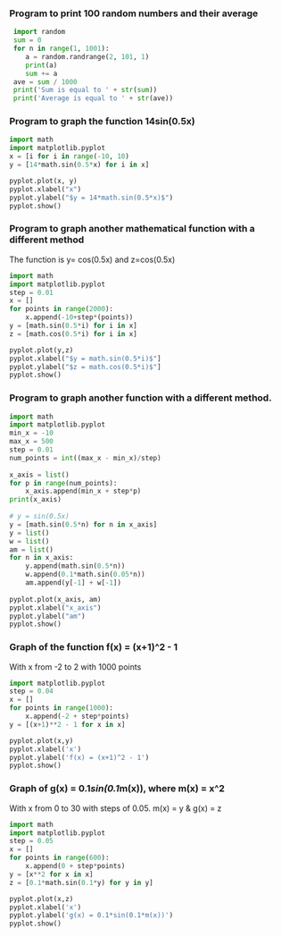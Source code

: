### Program to print 100 random numbers and their average
```.py
 import random
 sum = 0
 for n in range(1, 1001):
    a = random.randrange(2, 101, 1)
    print(a)
    sum += a
 ave = sum / 1000
 print('Sum is equal to ' + str(sum))
 print('Average is equal to ' + str(ave))
```

### Program to graph the function 14sin(0.5x)
```.py
import math
import matplotlib.pyplot
x = [i for i in range(-10, 10)
y = [14*math.sin(0.5*x) for i in x]

pyplot.plot(x, y)
pyplot.xlabel("x")
pyplot.ylabel("$y = 14*math.sin(0.5*x)$")
pyplot.show()
```
### Program to graph another mathematical function with a different method
The function is y= cos(0.5x) and z=cos(0.5x)
```.py
import math
import matplotlib.pyplot
step = 0.01
x = []
for points in range(2000):
    x.append(-10+step*(points))
y = [math.sin(0.5*i) for i in x]
z = [math.cos(0.5*i) for i in x]

pyplot.plot(y,z)
pyplot.xlabel("$y = math.sin(0.5*i)$"]
pyplot.ylabel("$z = math.cos(0.5*i)$"]
pyplot.show()
```
### Program to graph another function with a different method.
```.py
import math
import matplotlib.pyplot
min_x = -10                                 
max_x = 500                                 
step = 0.01                                 
num_points = int((max_x - min_x)/step)      
                                            
x_axis = list()                             
for p in range(num_points):                 
    x_axis.append(min_x + step*p)           
print(x_axis)                               
                                            
# y = sin(0.5x)                             
y = [math.sin(0.5*n) for n in x_axis]       
y = list()                                  
w = list()                                  
am = list()                                 
for n in x_axis:                            
    y.append(math.sin(0.5*n))               
    w.append(0.1*math.sin(0.05*n))          
    am.append(y[-1] + w[-1])                
                                            
pyplot.plot(x_axis, am)                     
pyplot.xlabel("x_axis")                     
pyplot.ylabel("am")                         
pyplot.show() 
```
### Graph of the function f(x) = (x+1)^2 - 1
With x from -2 to 2 with 1000 points
```.py
import matplotlib.pyplot
step = 0.04
x = []
for points in range(1000):
    x.append(-2 + step*points)
y = [(x+1)**2 - 1 for x in x]

pyplot.plot(x,y)
pyplot.xlabel('x')
pyplot.ylabel('f(x) = (x+1)^2 - 1')
pyplot.show()
```
### Graph of g(x) = 0.1*sin(0.1*m(x)), where m(x) = x^2
With x from 0 to 30 with steps of 0.05.
m(x) = y & g(x) = z
```.py
import math
import matplotlib.pyplot
step = 0.05
x = []
for points in range(600):
    x.append(0 + step*points)
y = [x**2 for x in x]
z = [0.1*math.sin(0.1*y) for y in y]

pyplot.plot(x,z)
pyplot.xlabel('x')
pyplot.ylabel('g(x) = 0.1*sin(0.1*m(x))')
pyplot.show()
```
